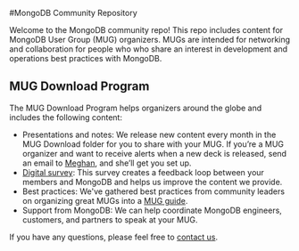 #MongoDB Community Repository

Welcome to the MongoDB community repo! This repo includes content for MongoDB User Group (MUG) organizers. MUGs are intended for networking and collaboration for people who who share an interest in development and operations best practices with MongoDB.

## MUG Download Program

The MUG Download Program helps organizers around the globe and includes the following content:

- Presentations and notes: We release new content every month in the MUG Download folder for you to share with your MUG. If you’re a MUG organizer and want to receive alerts when a new deck is released, send an email to [Meghan](mailto:meghan@mongodb.com), and she’ll get you set up.
- [Digital survey](http://database.mongodb.com/community-survey): This survey creates a feedback loop between your members and MongoDB and helps us improve the content we provide.
- Best practices: We've gathered best practices from community leaders on organizing great MUGs into a [MUG guide](https://www.mongodb.org/community/playbook).
- Support from MongoDB: We can help coordinate MongoDB engineers, customers, and partners to speak at your MUG.

If you have any questions, please feel free to [contact us](mailto:community@mongodb.com).
